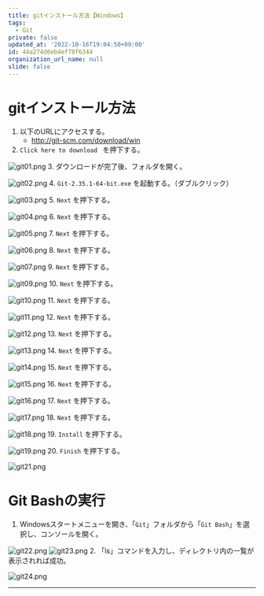 ```yaml
---
title: gitインストール方法【Windows】
tags:
  - Git
private: false
updated_at: '2022-10-16T19:04:50+09:00'
id: 44a274d6eb4ef78f6344
organization_url_name: null
slide: false
---
```

# gitインストール方法

1. 以下のURLにアクセスする。
    - http://git-scm.com/download/win
2. `Click here to download ` を押下する。

![git01.png](https://qiita-image-store.s3.ap-northeast-1.amazonaws.com/0/449867/ce744806-1ca3-9c73-bf1c-ba01b97d575e.png)
3. ダウンロードが完了後、フォルダを開く。

![git02.png](https://qiita-image-store.s3.ap-northeast-1.amazonaws.com/0/449867/759ab360-7681-6018-8c36-6b17f61c753f.png)
4. `Git-2.35.1-64-bit.exe` を起動する。（ダブルクリック）

![git03.png](https://qiita-image-store.s3.ap-northeast-1.amazonaws.com/0/449867/0f5d0ab7-b195-5c81-9e75-ba3ee0f094c5.png)
5. `Next` を押下する。

![git04.png](https://qiita-image-store.s3.ap-northeast-1.amazonaws.com/0/449867/864e2cb6-861c-a46e-2582-fb47abb2122a.png)
6.  `Next` を押下する。

![git05.png](https://qiita-image-store.s3.ap-northeast-1.amazonaws.com/0/449867/cb06396f-d41a-c5bd-1b55-1ac310f5753a.png)
7. `Next` を押下する。

![git06.png](https://qiita-image-store.s3.ap-northeast-1.amazonaws.com/0/449867/f6b53470-3322-fea4-5860-d8fa1eaea819.png)
8. `Next` を押下する。

![git07.png](https://qiita-image-store.s3.ap-northeast-1.amazonaws.com/0/449867/a230653d-7482-5c44-dd83-1ee591ba2851.png)
9. `Next` を押下する。

![git09.png](https://qiita-image-store.s3.ap-northeast-1.amazonaws.com/0/449867/05285140-7a3b-b8c8-1fd1-1222eec5a1f1.png)
10. `Next` を押下する。

![git10.png](https://qiita-image-store.s3.ap-northeast-1.amazonaws.com/0/449867/af42c3ef-135c-f2c3-fba5-32428ae88a3d.png)
11. `Next` を押下する。

![git11.png](https://qiita-image-store.s3.ap-northeast-1.amazonaws.com/0/449867/94786293-4848-14cd-26a5-ef6eb8809dad.png)
12. `Next` を押下する。

![git12.png](https://qiita-image-store.s3.ap-northeast-1.amazonaws.com/0/449867/41a0720b-f32f-b0eb-395a-36bbb0862e45.png)
13. `Next` を押下する。

![git13.png](https://qiita-image-store.s3.ap-northeast-1.amazonaws.com/0/449867/86f136b9-26db-b883-8ca0-2a6a23675a88.png)
14. `Next` を押下する。

![git14.png](https://qiita-image-store.s3.ap-northeast-1.amazonaws.com/0/449867/d837d985-0276-1a1f-8051-c298adf2ca81.png)
15. `Next` を押下する。

![git15.png](https://qiita-image-store.s3.ap-northeast-1.amazonaws.com/0/449867/78cefc6d-f899-423f-e9c9-904a22886fa1.png)
16. `Next` を押下する。

![git16.png](https://qiita-image-store.s3.ap-northeast-1.amazonaws.com/0/449867/238c67aa-d479-8f7c-3e1d-3344145237f9.png)
17. `Next` を押下する。

![git17.png](https://qiita-image-store.s3.ap-northeast-1.amazonaws.com/0/449867/0752105a-ec74-6667-a334-d2a988a12d96.png)
18. `Next` を押下する。

![git18.png](https://qiita-image-store.s3.ap-northeast-1.amazonaws.com/0/449867/45aa1b83-7f38-5113-158b-81906437ba7b.png)
19. `Install` を押下する。

![git19.png](https://qiita-image-store.s3.ap-northeast-1.amazonaws.com/0/449867/042179e2-d9c3-ea18-6657-08601d33dae8.png)
20. `Finish` を押下する。

![git21.png](https://qiita-image-store.s3.ap-northeast-1.amazonaws.com/0/449867/00299fd1-e94f-4a5c-84e0-95f0121cc41c.png)


# Git Bashの実行

1. Windowsスタートメニューを開き、「`Git`」フォルダから「`Git Bash`」を選択し、コンソールを開く。

![git22.png](https://qiita-image-store.s3.ap-northeast-1.amazonaws.com/0/449867/54b6aa6e-9578-afb1-2b40-ac9755f0b711.png)
![git23.png](https://qiita-image-store.s3.ap-northeast-1.amazonaws.com/0/449867/2eabe4f4-cb80-ac2e-310a-38f1ce3c17ce.png)
2. 「ls」コマンドを入力し、ディレクトリ内の一覧が表示されれば成功。

![git24.png](https://qiita-image-store.s3.ap-northeast-1.amazonaws.com/0/449867/21fa7017-2cfb-b5b5-38c9-dca02bff20bc.png)


---

